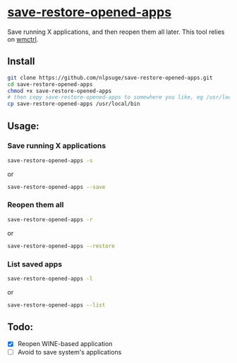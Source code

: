 # [save-restore-opened-apps](https://github.com/nlpsuge/MyShell/blob/master/save-restore-opened-apps)

Save running X applications, and then reopen them all later. This tool relies on [wmctrl](http://tripie.sweb.cz/utils/wmctrl/).

## Install
```bash
git clone https://github.com/nlpsuge/save-restore-opened-apps.git
cd save-restore-opened-apps
chmod +x save-restore-opened-apps
# then copy save-restore-opened-apps to somewhere you like, eg /usr/local/bin
cp save-restore-opened-apps /usr/local/bin
```

## Usage:<br />

### Save running X applications
```bash
save-restore-opened-apps -s
```
or
```bash
save-restore-opened-apps --save
```

### Reopen them all
```bash
save-restore-opened-apps -r
```
or
```bash
save-restore-opened-apps --restore
```

### List saved apps
```bash
save-restore-opened-apps -l
```
or
```bash
save-restore-opened-apps --list
```

## Todo:
- [X] Reopen WINE-based application
- [ ] Avoid to save system's applications
